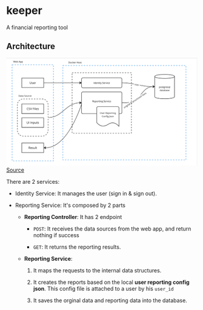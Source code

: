 # keeper

A financial reporting tool

## Architecture

![archi-1](./img/archi-1.png)
[Source](https://miro.com/app/board/uXjVMWXddkA=/)

There are 2 services:

- Identity Service: It manages the user (sign in & sign out).

- Reporting Service: It's composed by 2 parts

  - **Reporting Controller**: It has 2 endpoint

    - `POST`: It receives the data sources from the web app, and return nothing if success

    - `GET`: It returns the reporting results.

  - **Reporting Service**:

    1. It maps the requests to the internal data structures.

    2. It creates the reports based on the local **user reporting config json**. This config file is attached to a user by his `user_id`

    3. It saves the orginal data and reporting data into the database.
